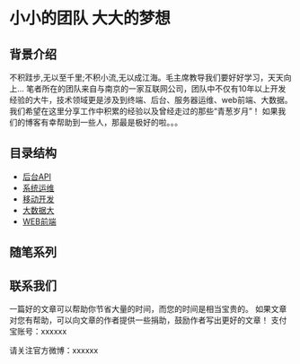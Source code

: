 # 小小的团队 大大的梦想
## 背景介绍
不积跬步,无以至千里;不积小流,无以成江海。毛主席教导我们要好好学习，天天向上...
笔者所在的团队来自与南京的一家互联网公司，团队中不仅有10年以上开发经验的大牛，技术领域更是涉及到终端、后台、服务器运维、web前端、大数据。我们希望在这里分享工作中积累的经验以及曾经走过的那些“青葱岁月”！
如果我们的博客有幸帮助到一些人，那最是极好的啦。。。
## 目录结构
- [后台API](api/)
- [系统运维](server/)
- [移动开发](mobile/)
- [大数据大](data/)
- [WEB前端](web/)

## 随笔系列
## 联系我们
一篇好的文章可以帮助你节省大量的时间，而您的时间是相当宝贵的。
如果文章对您有帮助，可以向文章的作者提供一些捐助，鼓励作者写出更好的文章！
支付宝账号：xxxxxx

请关注官方微博：xxxxxx